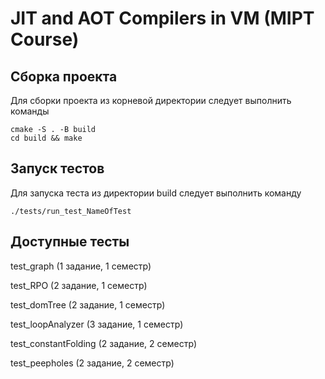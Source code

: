 # JIT and AOT Compilers in VM (MIPT Course)

## Сборка проекта
Для сборки проекта из корневой директории следует выполнить команды
```
cmake -S . -B build
cd build && make
```

## Запуск тестов
Для запуска теста из директории build следует выполнить команду
```
./tests/run_test_NameOfTest
```

## Доступные тесты

test_graph           (1 задание, 1 семестр)

test_RPO             (2 задание, 1 семестр)

test_domTree         (2 задание, 1 семестр)

test_loopAnalyzer    (3 задание, 1 семестр)

test_constantFolding (2 задание, 2 семестр)

test_peepholes       (2 задание, 2 семестр)


